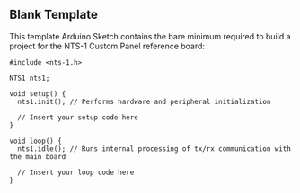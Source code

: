 ## Blank Template

This template Arduino Sketch contains the bare minimum required to build a project for the NTS-1 Custom Panel reference board:

 ```
 #include <nts-1.h>

 NTS1 nts1;

 void setup() {
   nts1.init(); // Performs hardware and peripheral initialization
   
   // Insert your setup code here
 }

 void loop() {
   nts1.idle(); // Runs internal processing of tx/rx communication with the main board
   
   // Insert your loop code here
 }
 ```
